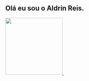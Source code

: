 ## Olá eu sou o Aldrin Reis.

<div>
  <a href="https://github.com/aldrinreis">
    <img height="180em" src="https://github-readme-stats.vercel.app/api?username=aldrinreis&show_icons=true&theme=dracula&include_all_commits=true&count_private=true"/>
    <img/>
</div>
